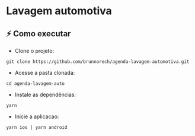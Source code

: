 # Lavagem automotiva


## :zap: Como executar

- Clone o projeto:
```
git clone https://github.com/brunnorech/agenda-lavagem-automotiva.git
```
- Acesse a pasta clonada:
```
cd agenda-lavagem-auto
```
- Instale as dependências:
```
yarn
```
- Inicie a aplicacao:
```
yarn ios | yarn android
```
